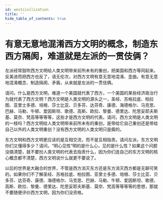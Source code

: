 ```yaml
---
id: westcivilization
title: ''
hide_table_of_contents: true
---
```


# 有意无意地混淆西方文明的概念，制造东西方隔阂，难道就是左派的一贯伎俩？

左派经常鼓吹西方文明给人类文明带来前所未有的重创，把美国和西方等同起来。反美进而把西方也反了，语无伦次，对西方文明有意无意地混淆、歪曲。有意无意地混淆概念、制造隔阂、矛盾，从来就是左派的一贯伎俩。

请问，什么是西方文明，难道一个美国就代表了西方，一个美国的某些经济政治行为就代表了西方文明？西方文明是人类文明的源头之一，圣经、苏格拉底、柏拉图、亚里士多德、培根、莎士比亚、贝多芬、达芬奇、康德、海德格尔、马克思、巴赫、马勒、牛顿、爱因斯坦、歌德、高斯、欧拉、黎曼、德里达、陀思妥耶夫斯基、莫奈、梵高等等等等，这些才是西方文明的代表。请问，西方文明是人类文明的一枝吗？西方文明给人类文明带来前所未有的重创，是带给它自己重创还是带给自己以外的人类文明重创？没有西方文明的人类文明只是瘸的。

东方文明和西方文明更应该的是互相交流，而不是互相指责。请问左派，东方文明你们又懂得多少？请问，“明心见性”明的是什么心，见的是什么性？如果这个问题没搞清楚，就不要扮人类文明的代表去指责什么，因为你们连自己的东方文明的核心概念都不清楚，西方文明说什么就更不要说了。

以后的世界是大融合的世界，不管是西方消灭东方还是东方消灭西方都是无聊可笑的。如果你们不了解圣经、苏格拉底、柏拉图、亚里士多德、培根、莎士比亚、贝多芬、达芬奇、康德、海德格尔、马克思、巴赫、马勒、牛顿、爱因斯坦、歌德、高斯、欧拉、黎曼、德里达、陀思妥耶夫斯基、莫奈、梵高等等等等的思想，那就不要随便评价西方文明，因为你们没资格。